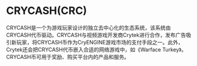 # СRYCASH(CRC)

СRYCASH是一个为游戏玩家设计的独立去中心化的生态系统，该系统由CRYCASH代币驱动。CRYCASH与视频游戏开发商Crytek进行合作，发布广告吸引新玩家，将CRYCASH币作为CryENGINE游戏市场的支付手段之一。此外，Crytek还会把CRYCASH代币嵌入合适的网络游戏中，如《Warface Turkey》。CRYCASH币可用于奖励、购买平台内的产品和服务。

